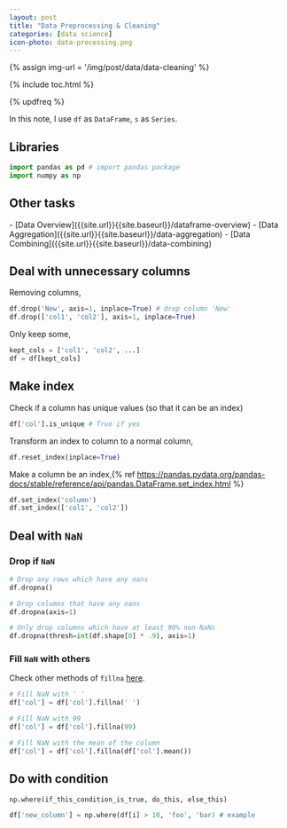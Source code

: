 ```yaml
---
layout: post
title: "Data Preprocessing & Cleaning"
categories: [data science]
icon-photo: data-processing.png
---
```


{% assign img-url = '/img/post/data/data-cleaning' %}

{% include toc.html %}

{% updfreq %}


In this note, I use `df` as `DataFrame`, `s` as `Series`.

## Libraries

~~~ python
import pandas as pd # import pandas package
import numpy as np
~~~

## Other tasks

<div class="two-columns-list" markdown="1">
- [Data Overview]({{site.url}}{{site.baseurl}}/dataframe-overview)
- [Data Aggregation]({{site.url}}{{site.baseurl}}/data-aggregation)
- [Data Combining]({{site.url}}{{site.baseurl}}/data-combining)
</div>

## Deal with unnecessary columns

Removing columns,

~~~ python
df.drop('New', axis=1, inplace=True) # drop column 'New'
df.drop(['col1', 'col2'], axis=1, inplace=True)
~~~

Only keep some,

~~~ python
kept_cols = ['col1', 'col2', ...]
df = df[kept_cols]
~~~

## Make index

Check if a column has unique values (so that it can be an index)

~~~ python
df['col'].is_unique # True if yes
~~~

Transform an index to column to a normal column,

~~~ python 
df.reset_index(inplace=True)
~~~

Make a column be an index,{% ref https://pandas.pydata.org/pandas-docs/stable/reference/api/pandas.DataFrame.set_index.html %}

~~~ python
df.set_index('column')
df.set_index(['col1', 'col2'])
~~~

## Deal with `NaN`

### Drop if `NaN`

~~~ python
# Drop any rows which have any nans
df.dropna()

# Drop columns that have any nans
df.dropna(axis=1)

# Only drop columns which have at least 90% non-NaNs
df.dropna(thresh=int(df.shape[0] * .9), axis=1)
~~~

### Fill `NaN` with others

Check other methods of `fillna` [here](https://pandas.pydata.org/pandas-docs/stable/reference/api/pandas.DataFrame.fillna.html).

~~~ python
# Fill NaN with ' '
df['col'] = df['col'].fillna(' ')

# Fill NaN with 99
df['col'] = df['col'].fillna(99)

# Fill NaN with the mean of the column
df['col'] = df['col'].fillna(df['col'].mean())
~~~

## Do with condition

~~~ python
np.where(if_this_condition_is_true, do_this, else_this)

df['new_column'] = np.where(df[i] > 10, 'foo', 'bar) # example
~~~





